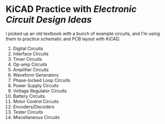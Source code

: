 # KiCAD Practice with *Electronic Circuit Design Ideas*

I picked up an old textbook with a bunch of example circuits, and I'm using them to practice schematic and PCB layout with KiCAD.

1.  Digital Circuits
2.  Interface Circuits
3.  Timer Circuits
4.  Op-amp Circuits
5.  Amplifier Circuits
6.  Waveform Generators
7.  Phase-locked Loop Circuits
8.  Power Supply Circuits
9.  Voltage Regulator Circuits
10.  Battery Circuits
11.  Motor Control Circuits
12.  Encoders/Decoders
13.  Tester Circuits
14.  Miscellaneous Circuits
